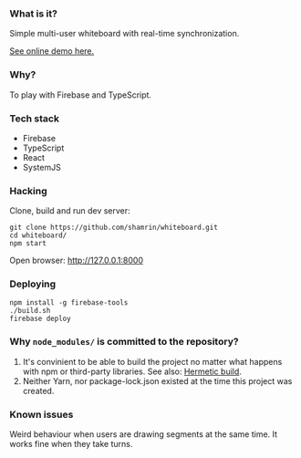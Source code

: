 ### What is it?

Simple multi-user whiteboard with real-time synchronization.

[See online demo here.](https://whiteboard-9781b.firebaseapp.com)

### Why?

To play with Firebase and TypeScript.

### Tech stack

* Firebase
* TypeScript
* React
* SystemJS

### Hacking

Clone, build and run dev server:

    git clone https://github.com/shamrin/whiteboard.git
    cd whiteboard/
    npm start

Open browser: http://127.0.0.1:8000

### Deploying

    npm install -g firebase-tools
    ./build.sh
    firebase deploy

### Why `node_modules/` is committed to the repository?

1. It's convinient to be able to build the project no matter what happens with npm or third-party libraries. See also: [Hermetic build][1].
2. Neither Yarn, nor package-lock.json existed at the time this project was created.

[1]: https://landing.google.com/sre/book/chapters/release-engineering.html#hermetic-builds-nqslhnid

### Known issues

Weird behaviour when users are drawing segments at the same time. It works fine when they take turns.
